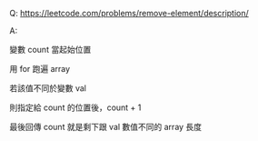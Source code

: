 Q: https://leetcode.com/problems/remove-element/description/

A:

變數 count 當起始位置

用 for 跑遍 array

若該值不同於變數 val

則指定給 count 的位置後，count + 1

最後回傳 count 就是剩下跟 val 數值不同的 array 長度
